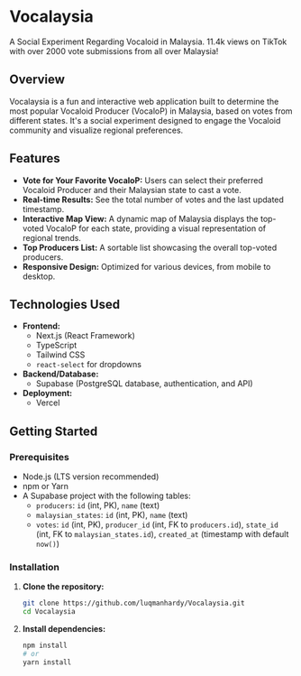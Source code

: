 # Vocalaysia
A Social Experiment Regarding Vocaloid in Malaysia. 11.4k views on TikTok with over 2000 vote submissions from all over Malaysia!
## Overview

Vocalaysia is a fun and interactive web application built to determine the most popular Vocaloid Producer (VocaloP) in Malaysia, based on votes from different states. It's a social experiment designed to engage the Vocaloid community and visualize regional preferences.

## Features

*   **Vote for Your Favorite VocaloP:** Users can select their preferred Vocaloid Producer and their Malaysian state to cast a vote.
*   **Real-time Results:** See the total number of votes and the last updated timestamp.
*   **Interactive Map View:** A dynamic map of Malaysia displays the top-voted VocaloP for each state, providing a visual representation of regional trends.
*   **Top Producers List:** A sortable list showcasing the overall top-voted producers.
*   **Responsive Design:** Optimized for various devices, from mobile to desktop.

## Technologies Used

*   **Frontend:**
    *   Next.js (React Framework)
    *   TypeScript
    *   Tailwind CSS
    *   `react-select` for dropdowns
*   **Backend/Database:**
    *   Supabase (PostgreSQL database, authentication, and API)
*   **Deployment:**
    *   Vercel

## Getting Started

### Prerequisites

*   Node.js (LTS version recommended)
*   npm or Yarn
*   A Supabase project with the following tables:
    *   `producers`: `id` (int, PK), `name` (text)
    *   `malaysian_states`: `id` (int, PK), `name` (text)
    *   `votes`: `id` (int, PK), `producer_id` (int, FK to `producers.id`), `state_id` (int, FK to `malaysian_states.id`), `created_at` (timestamp with default `now()`)

### Installation

1.  **Clone the repository:**
    ```bash
    git clone https://github.com/luqmanhardy/Vocalaysia.git
    cd Vocalaysia
    ```

2.  **Install dependencies:**
    ```bash
    npm install
    # or
    yarn install
    
